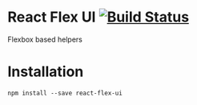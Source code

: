 # React Flex UI [![Build Status](https://travis-ci.org/alexfreska/react-flex-ui.svg?branch=master)](https://travis-ci.org/alexfreska/react-flex-ui)

Flexbox based helpers

# Installation
`npm install --save react-flex-ui`

